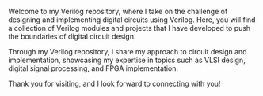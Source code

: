 Welcome to my Verilog repository, where I take on the challenge of designing and implementing digital circuits using Verilog. Here, you will find a collection of Verilog modules and projects that I have developed to push the boundaries of digital circuit design.

Through my Verilog repository, I share my approach to circuit design and implementation, showcasing my expertise in topics such as VLSI design, digital signal processing, and FPGA implementation.

Thank you for visiting, and I look forward to connecting with you!
